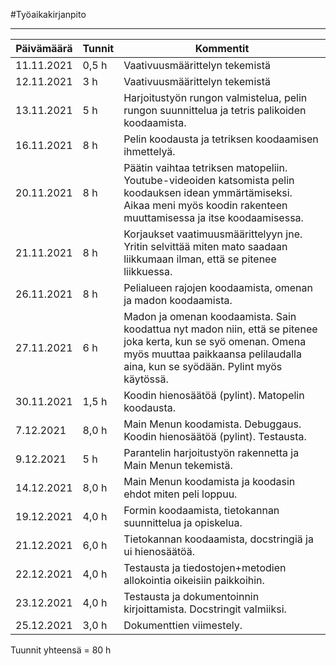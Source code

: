 
#Työaikakirjanpito

------


| Päivämäärä | Tunnit | Kommentit                                                                                                                                                                                         |
|------------|--------|---------------------------------------------------------------------------------------------------------------------------------------------------------------------------------------------------|
| 11.11.2021 | 0,5 h  | Vaativuusmäärittelyn tekemistä                                                                                                                                                                    |
| 12.11.2021 | 3 h    | Vaativuusmäärittelyn tekemistä                                                                                                                                                                    |
| 13.11.2021 | 5 h    | Harjoitustyön rungon valmistelua, pelin rungon suunnittelua ja tetris palikoiden koodaamista.                                                                                                     |
| 16.11.2021 | 8 h    | Pelin koodausta ja tetriksen koodaamisen ihmettelyä.                                                                                                                                              | 
| 20.11.2021 | 8 h    | Päätin vaihtaa tetriksen matopeliin. Youtube-videoiden katsomista pelin koodauksen idean ymmärtämiseksi. Aikaa meni myös koodin rakenteen muuttamisessa ja itse koodaamisessa.                    | 
| 21.11.2021 | 8 h    | Korjaukset vaatimuusmäärittelyyn jne. Yritin selvittää miten mato saadaan liikkumaan ilman, että se pitenee liikkuessa.                                                                           | 
| 26.11.2021 | 8 h    | Pelialueen rajojen koodaamista, omenan ja madon koodaamista.                                                                                                                                      | 
| 27.11.2021 | 6 h    | Madon ja omenan koodaamista. Sain koodattua nyt madon niin, että se pitenee joka kerta, kun se syö omenan. Omena myös muuttaa paikkaansa pelilaudalla aina, kun se syödään. Pylint myös käytössä. | 
| 30.11.2021 | 1,5 h  | Koodin hienosäätöä (pylint). Matopelin koodausta.                                                                                                                                                 | 
| 7.12.2021  | 8,0 h  | Main Menun koodamista. Debuggaus. Koodin hienosäätöä (pylint). Testausta.                                                                                                                         |
| 9.12.2021  | 5 h    | Parantelin harjoitustyön rakennetta ja Main Menun tekemistä.                                                                                                                                      |
| 14.12.2021 | 8,0 h  | Main Menun koodamista ja koodasin ehdot miten peli loppuu.                                                                                                                                        |
| 19.12.2021 | 4,0 h  | Formin koodaamista, tietokannan suunnittelua ja opiskelua.                                                                                                                                        |
| 21.12.2021 | 6,0 h  | Tietokannan koodaamista, docstringiä ja ui hienosäätöä.                                                                                                                                           |
| 22.12.2021 | 4,0 h  | Testausta ja tiedostojen+metodien allokointia oikeisiin paikkoihin.                                                                                                                               |
| 23.12.2021 | 4,0 h  | Testausta ja dokumentoinnin kirjoittamista. Docstringit valmiiksi.                                                                                                                                |
| 25.12.2021 | 3,0 h  | Dokumenttien viimestely.                                                                                                                                                                          |

Tuunnit yhteensä = 80 h